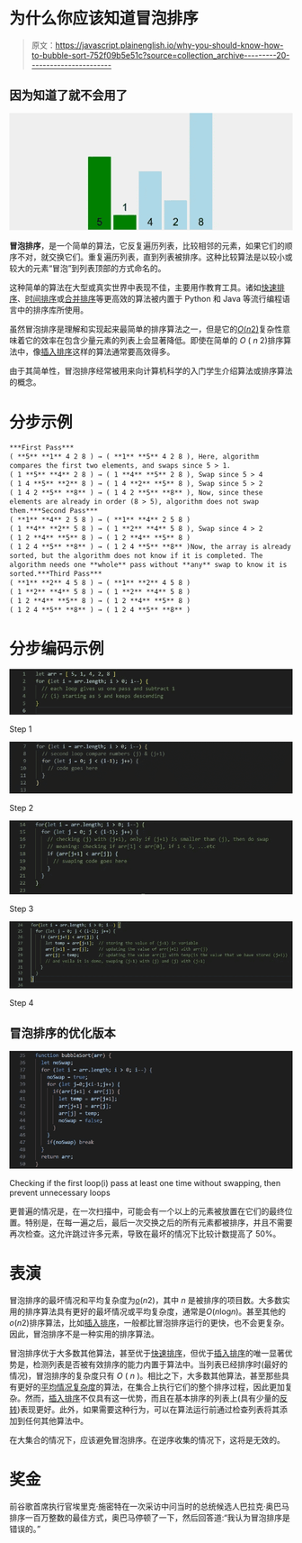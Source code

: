 # 为什么你应该知道冒泡排序

> 原文：<https://javascript.plainenglish.io/why-you-should-know-how-to-bubble-sort-752f09b5e51c?source=collection_archive---------20----------------------->

## 因为知道了就不会用了

![](img/bf5376627a740299fbc9863759f4b13d.png)

**冒泡排序**，是一个简单的算法，它反复遍历列表，比较相邻的元素，如果它们的顺序不对，就交换它们。重复遍历列表，直到列表被排序。这种比较算法是以较小或较大的元素“冒泡”到列表顶部的方式命名的。

这种简单的算法在大型或真实世界中表现不佳，主要用作教育工具。诸如[快速排序](https://en.wikipedia.org/wiki/Quicksort)、[时间排序](https://en.wikipedia.org/wiki/Timsort)或[合并排序](https://en.wikipedia.org/wiki/Merge_sort)等更高效的算法被内置于 Python 和 Java 等流行编程语言中的排序库所使用。

虽然冒泡排序是理解和实现起来最简单的排序算法之一，但是它的[*O*(*n*2)](https://en.wikipedia.org/wiki/Big_O_notation)复杂性意味着它的效率在包含少量元素的列表上会显著降低。即使在简单的 *O* ( *n* 2)排序算法中，像[插入排序](https://en.wikipedia.org/wiki/Insertion_sort)这样的算法通常要高效得多。

由于其简单性，冒泡排序经常被用来向计算机科学的入门学生介绍算法或排序算法的概念。

# 分步示例

```
***First Pass***
( **5** **1** 4 2 8 ) → ( **1** **5** 4 2 8 ), Here, algorithm compares the first two elements, and swaps since 5 > 1.
( 1 **5** **4** 2 8 ) → ( 1 **4** **5** 2 8 ), Swap since 5 > 4
( 1 4 **5** **2** 8 ) → ( 1 4 **2** **5** 8 ), Swap since 5 > 2
( 1 4 2 **5** **8** ) → ( 1 4 2 **5** **8** ), Now, since these elements are already in order (8 > 5), algorithm does not swap them.***Second Pass***
( **1** **4** 2 5 8 ) → ( **1** **4** 2 5 8 )
( 1 **4** **2** 5 8 ) → ( 1 **2** **4** 5 8 ), Swap since 4 > 2
( 1 2 **4** **5** 8 ) → ( 1 2 **4** **5** 8 )
( 1 2 4 **5** **8** ) → ( 1 2 4 **5** **8** )Now, the array is already sorted, but the algorithm does not know if it is completed. The algorithm needs one **whole** pass without **any** swap to know it is sorted.***Third Pass***
( **1** **2** 4 5 8 ) → ( **1** **2** 4 5 8 )
( 1 **2** **4** 5 8 ) → ( 1 **2** **4** 5 8 )
( 1 2 **4** **5** 8 ) → ( 1 2 **4** **5** 8 )
( 1 2 4 **5** **8** ) → ( 1 2 4 **5** **8** )
```

# 分步编码示例

![](img/d92de8763c22f55e1b3d32c2c5d84e5f.png)

Step 1

![](img/005f2fd73aec5f66edbfdd79dd8350b3.png)

Step 2

![](img/02ace9a0a0223ec98307649caf4271bd.png)

Step 3

![](img/313cce86206d2ed064daaa88e54a2fa8.png)

Step 4

## 冒泡排序的优化版本

![](img/1b43196f2606d08dcfcc8a7b52121b76.png)

Checking if the first loop(i) pass at least one time without swapping, then prevent unnecessary loops

更普遍的情况是，在一次扫描中，可能会有一个以上的元素被放置在它们的最终位置。特别是，在每一遍之后，最后一次交换之后的所有元素都被排序，并且不需要再次检查。这允许跳过许多元素，导致在最坏的情况下比较计数提高了 50%。

# 表演

冒泡排序的最坏情况和平均复杂度为[*о*](https://en.wikipedia.org/wiki/Big_o_notation)(*n*2)，其中 *n* 是被排序的项目数。大多数实用的排序算法具有更好的最坏情况或平均复杂度，通常是*O*(*n*log*n*)。甚至其他的*о*(*n*2)排序算法，比如[插入排序](https://en.wikipedia.org/wiki/Insertion_sort)，一般都比冒泡排序运行的更快，也不会更复杂。因此，冒泡排序不是一种实用的排序算法。

冒泡排序优于大多数其他算法，甚至优于[快速排序](https://en.wikipedia.org/wiki/Quicksort)，但优于[插入排序](https://en.wikipedia.org/wiki/Insertion_sort)的唯一显著优势是，检测列表是否被有效排序的能力内置于算法中。当列表已经排序时(最好的情况)，冒泡排序的复杂度只有 *O* ( *n* )。相比之下，大多数其他算法，甚至那些具有更好的[平均情况复杂度](https://en.wikipedia.org/wiki/Average-case_complexity)的算法，在集合上执行它们的整个排序过程，因此更加复杂。然而，[插入排序](https://en.wikipedia.org/wiki/Insertion_sort)不仅具有这一优势，而且在基本排序的列表上(具有少量的[反转](https://en.wikipedia.org/wiki/Inversion_(discrete_mathematics)))表现更好。此外，如果需要这种行为，可以在算法运行前通过检查列表将其添加到任何其他算法中。

在大集合的情况下，应该避免冒泡排序。在逆序收集的情况下，这将是无效的。

# 奖金

前谷歌首席执行官埃里克·施密特在一次采访中问当时的总统候选人巴拉克·奥巴马排序一百万整数的最佳方式，奥巴马停顿了一下，然后回答道:“我认为冒泡排序是错误的。”